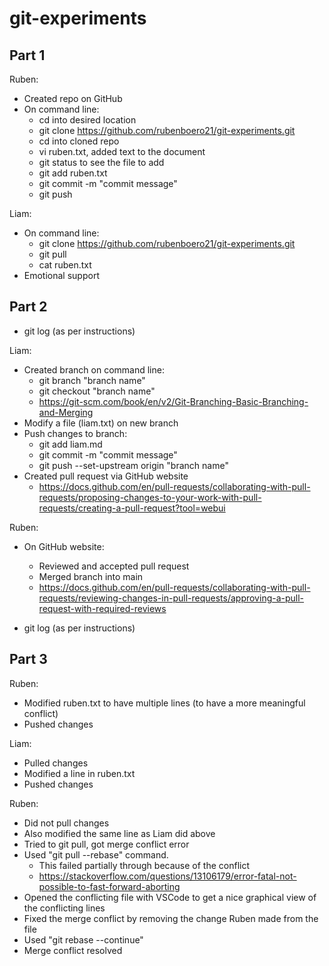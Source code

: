 # git-experiments
## Part 1 
Ruben:
- Created repo on GitHub
- On command line:
  - cd into desired location
  - git clone https://github.com/rubenboero21/git-experiments.git
  - cd into cloned repo
  - vi ruben.txt, added text to the document
  - git status to see the file to add
  - git add ruben.txt
  - git commit -m "commit message"
  - git push

Liam:
- On command line:
  - git clone https://github.com/rubenboero21/git-experiments.git
  - git pull
  - cat ruben.txt
- Emotional support

## Part 2
- git log (as per instructions)

Liam:
- Created branch on command line:
  - git branch "branch name"
  - git checkout "branch name"
  - https://git-scm.com/book/en/v2/Git-Branching-Basic-Branching-and-Merging
- Modify a file (liam.txt) on new branch
- Push changes to branch:
  - git add liam.md
  - git commit -m "commit message"
  - git push --set-upstream origin "branch name"
- Created pull request via GitHub website
  - https://docs.github.com/en/pull-requests/collaborating-with-pull-requests/proposing-changes-to-your-work-with-pull-requests/creating-a-pull-request?tool=webui

Ruben:
- On GitHub website:
  - Reviewed and accepted pull request
  - Merged branch into main
  - https://docs.github.com/en/pull-requests/collaborating-with-pull-requests/reviewing-changes-in-pull-requests/approving-a-pull-request-with-required-reviews

- git log (as per instructions)

## Part 3
Ruben:
- Modified ruben.txt to have multiple lines (to have a more meaningful conflict)
- Pushed changes

Liam:
- Pulled changes
- Modified a line in ruben.txt
- Pushed changes

Ruben:
- Did not pull changes
- Also modified the same line as Liam did above
- Tried to git pull, got merge conflict error
- Used "git pull --rebase" command. 
  - This failed partially through because of the conflict
  - https://stackoverflow.com/questions/13106179/error-fatal-not-possible-to-fast-forward-aborting
- Opened the conflicting file with VSCode to get a nice graphical view of the conflicting lines 
- Fixed the merge conflict by removing the change Ruben made from the file
- Used "git rebase --continue"
- Merge conflict resolved
